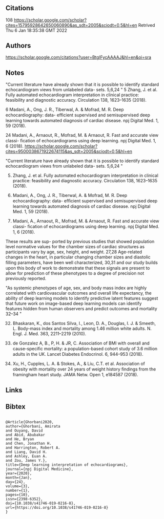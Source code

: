 # 
## Citations
108
https://scholar.google.com/scholar?cites=15795928642650060890&as_sdt=2005&sciodt=0,5&hl=en
Retrived
Thu  6 Jan 18:35:38 GMT 2022

## Authors 

https://scholar.google.com/citations?user=BtgIFycAAAAJ&hl=en&oi=sra


## Notes

"Current literature have already shown that it is possible to
identify standard echocardiogram views from unlabeled data-
sets. 5,6,24
"
5
Zhang, J. et al. Fully automated echocardiogram interpretation in clinical practice:
feasibility and diagnostic accuracy. Circulation 138, 1623–1635 (2018).

6
Madani, A., Ong, J. R., Tiberwal, A. & Mofrad, M. R. Deep echocardiography: data-
efﬁcient supervised and semisupervised deep learning towards automated
diagnosis of cardiac disease. npj Digital Med. 1, 59 (2018).

24
Madani, A., Arnaout, R., Mofrad, M. & Arnaout, R. Fast and accurate view classi-
ﬁcation of echocardiograms using deep learning. npj Digital Med. 1, 6 (2018).
https://scholar.google.com/scholar?cites=9500038671922674115&as_sdt=2005&sciodt=0,5&hl=en





"Current literature have already shown that it is possible to
identify standard echocardiogram views from unlabeled data-
sets. 5,6,24
"

5. Zhang, J. et al. Fully automated echocardiogram interpretation in clinical practice:
feasibility and diagnostic accuracy. Circulation 138, 1623–1635 (2018).

6. Madani, A., Ong, J. R., Tiberwal, A. & Mofrad, M. R. Deep echocardiography: data-
efﬁcient supervised and semisupervised deep learning towards automated
diagnosis of cardiac disease. npj Digital Med. 1, 59 (2018).

24. Madani, A., Arnaout, R., Mofrad, M. & Arnaout, R. Fast and accurate view classi-
ﬁcation of echocardiograms using deep learning. npj Digital Med. 1, 6 (2018).


These results are sup-
ported by previous studies that showed population level
normative values for the chamber sizes of cardiac structures as
participants vary by age, sex, height, and weight. 27,28 Age-related
changes in the heart, in particular changing chamber sizes and
diastolic ﬁlling parameters, have been well characterized, 30,31 and
our study builds upon this body of work to demonstrate that these
signals are present to allow for prediction of these phenotypes to
a degree of precision not previously reported.




"As systemic
phenotypes of age, sex, and body mass index are highly correlated
with cardiovascular outcomes and overall life expectancy, the
ability of deep learning models to identify predictive latent
features suggest that future work on image-based deep learning
models can identify features hidden from human observers and
predict outcomes and mortality
32–34
"


32. Bhaskaran, K., dos Santos Silva, I., Leon, D. A., Douglas, I. J. & Smeeth, L. Body-mass
index and mortality among 1.46 million white adults. N. Engl. J. Med. 363,
2211–2219 (2010).

33. de Gonzalez A, B., P, H. & JR, C. Association of BMI with overall and cause-speciﬁc
mortality: a population-based cohort study of 3.6 million adults in the UK. Lancet
Diabetes Endocrinol. 6, 944–953 (2018).

34. Xu, H., Cupples, L. A. & Stokes, A., & Liu, C.T. et al. Association of obesity with
mortality over 24 years of weight history ﬁndings from the framingham heart
study. JAMA Netw. Open 1, e184587 (2018).




## Links 

## Bibtex 

```

@Article{Ghorbani2020,
author={Ghorbani, Amirata
and Ouyang, David
and Abid, Abubakar
and He, Bryan
and Chen, Jonathan H.
and Harrington, Robert A.
and Liang, David H.
and Ashley, Euan A.
and Zou, James Y.},
title={Deep learning interpretation of echocardiograms},
journal={npj Digital Medicine},
year={2020},
month={Jan},
day={24},
volume={3},
number={1},
pages={10},
issn={2398-6352},
doi={10.1038/s41746-019-0216-8},
url={https://doi.org/10.1038/s41746-019-0216-8}
}
```

